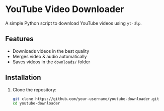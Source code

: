 # YouTube Video Downloader

A simple Python script to download YouTube videos using `yt-dlp`.

## Features
- Downloads videos in the best quality
- Merges video & audio automatically
- Saves videos in the `downloads/` folder

## Installation
1. Clone the repository:
   ```bash
   git clone https://github.com/your-username/youtube-downloader.git
   cd youtube-downloader
